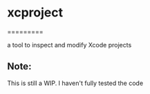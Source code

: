 # xcproject
=========

a tool to inspect and modify Xcode projects

## Note:

This is still a WIP. I haven't fully tested the code
